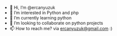 - 👋 Hi, I’m @ercanyuzuk
- 👀 I’m interested in Python and php
- 🌱 I’m currently learning python
- 💞️ I’m looking to collaborate on python projects
- 📫 How to reach me? via ercanyuzuk@gmail.com :)

<!---
ercanyuzuk/ercanyuzuk is a ✨ special ✨ repository because its `README.md` (this file) appears on your GitHub profile.
You can click the Preview link to take a look at your changes.
--->
